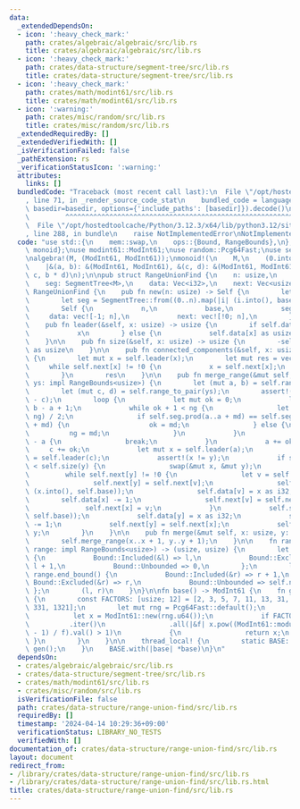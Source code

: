 ```yaml
---
data:
  _extendedDependsOn:
  - icon: ':heavy_check_mark:'
    path: crates/algebraic/algebraic/src/lib.rs
    title: crates/algebraic/algebraic/src/lib.rs
  - icon: ':heavy_check_mark:'
    path: crates/data-structure/segment-tree/src/lib.rs
    title: crates/data-structure/segment-tree/src/lib.rs
  - icon: ':heavy_check_mark:'
    path: crates/math/modint61/src/lib.rs
    title: crates/math/modint61/src/lib.rs
  - icon: ':warning:'
    path: crates/misc/random/src/lib.rs
    title: crates/misc/random/src/lib.rs
  _extendedRequiredBy: []
  _extendedVerifiedWith: []
  _isVerificationFailed: false
  _pathExtension: rs
  _verificationStatusIcon: ':warning:'
  attributes:
    links: []
  bundledCode: "Traceback (most recent call last):\n  File \"/opt/hostedtoolcache/Python/3.12.3/x64/lib/python3.12/site-packages/onlinejudge_verify/documentation/build.py\"\
    , line 71, in _render_source_code_stat\n    bundled_code = language.bundle(stat.path,\
    \ basedir=basedir, options={'include_paths': [basedir]}).decode()\n          \
    \         ^^^^^^^^^^^^^^^^^^^^^^^^^^^^^^^^^^^^^^^^^^^^^^^^^^^^^^^^^^^^^^^^^^^^^^^^^^^^^^^^^\n\
    \  File \"/opt/hostedtoolcache/Python/3.12.3/x64/lib/python3.12/site-packages/onlinejudge_verify/languages/rust.py\"\
    , line 288, in bundle\n    raise NotImplementedError\nNotImplementedError\n"
  code: "use std::{\n    mem::swap,\n    ops::{Bound, RangeBounds},\n};\n\nuse algebraic::{algebra,\
    \ monoid};\nuse modint61::ModInt61;\nuse random::Pcg64Fast;\nuse segment_tree::SegmentTree;\n\
    \nalgebra!(M, (ModInt61, ModInt61));\nmonoid!(\n    M,\n    (0.into(), 1.into()),\n\
    \    |&(a, b): &(ModInt61, ModInt61), &(c, d): &(ModInt61, ModInt61)| (a * d +\
    \ c, b * d)\n);\n\npub struct RangeUnionFind {\n    n: usize,\n    base: ModInt61,\n\
    \    seg: SegmentTree<M>,\n    data: Vec<i32>,\n    next: Vec<usize>,\n}\n\nimpl\
    \ RangeUnionFind {\n    pub fn new(n: usize) -> Self {\n        let base = base();\n\
    \        let seg = SegmentTree::from((0..n).map(|i| (i.into(), base)).collect::<Vec<_>>());\n\
    \        Self {\n            n,\n            base,\n            seg,\n       \
    \     data: vec![-1; n],\n            next: vec![!0; n],\n        }\n    }\n\n\
    \    pub fn leader(&self, x: usize) -> usize {\n        if self.data[x] < 0 {\n\
    \            x\n        } else {\n            self.data[x] as usize\n        }\n\
    \    }\n\n    pub fn size(&self, x: usize) -> usize {\n        -self.data[self.leader(x)]\
    \ as usize\n    }\n\n    pub fn connected_components(&self, x: usize) -> Vec<usize>\
    \ {\n        let mut x = self.leader(x);\n        let mut res = vec![x];\n   \
    \     while self.next[x] != !0 {\n            x = self.next[x];\n            res.push(x);\n\
    \        }\n        res\n    }\n\n    pub fn merge_range(&mut self, xs: impl RangeBounds<usize>,\
    \ ys: impl RangeBounds<usize>) {\n        let (mut a, b) = self.range_to_pair(xs);\n\
    \        let (mut c, d) = self.range_to_pair(ys);\n        assert!(b - a == d\
    \ - c);\n        loop {\n            let mut ok = 0;\n            let mut ng =\
    \ b - a + 1;\n            while ok + 1 < ng {\n                let md = (ok +\
    \ ng) / 2;\n                if self.seg.prod(a..a + md) == self.seg.prod(c..c\
    \ + md) {\n                    ok = md;\n                } else {\n          \
    \          ng = md;\n                }\n            }\n            if ok == b\
    \ - a {\n                break;\n            }\n            a += ok;\n       \
    \     c += ok;\n            let mut x = self.leader(a);\n            let mut y\
    \ = self.leader(c);\n            assert!(x != y);\n            if self.size(x)\
    \ < self.size(y) {\n                swap(&mut x, &mut y);\n            }\n   \
    \         while self.next[y] != !0 {\n                let v = self.next[y];\n\
    \                self.next[y] = self.next[v];\n                self.seg.set(v,\
    \ (x.into(), self.base));\n                self.data[v] = x as i32;\n        \
    \        self.data[x] -= 1;\n                self.next[v] = self.next[x];\n  \
    \              self.next[x] = v;\n            }\n            self.seg.set(y, (x.into(),\
    \ self.base));\n            self.data[y] = x as i32;\n            self.data[x]\
    \ -= 1;\n            self.next[y] = self.next[x];\n            self.next[x] =\
    \ y;\n        }\n    }\n\n    pub fn merge(&mut self, x: usize, y: usize) {\n\
    \        self.merge_range(x..x + 1, y..y + 1);\n    }\n\n    fn range_to_pair(&self,\
    \ range: impl RangeBounds<usize>) -> (usize, usize) {\n        let l = match range.start_bound()\
    \ {\n            Bound::Included(&l) => l,\n            Bound::Excluded(&l) =>\
    \ l + 1,\n            Bound::Unbounded => 0,\n        };\n        let r = match\
    \ range.end_bound() {\n            Bound::Included(&r) => r + 1,\n           \
    \ Bound::Excluded(&r) => r,\n            Bound::Unbounded => self.n,\n       \
    \ };\n        (l, r)\n    }\n}\n\nfn base() -> ModInt61 {\n    fn gen() -> ModInt61\
    \ {\n        const FACTORS: [usize; 12] = [2, 3, 5, 7, 11, 13, 31, 41, 61, 151,\
    \ 331, 1321];\n        let mut rng = Pcg64Fast::default();\n        loop {\n \
    \           let x = ModInt61::new(rng.u64());\n            if FACTORS\n      \
    \          .iter()\n                .all(|&f| x.pow((ModInt61::modulus() as usize\
    \ - 1) / f).val() > 1)\n            {\n                return x;\n           \
    \ }\n        }\n    }\n\n    thread_local! {\n        static BASE: ModInt61 =\
    \ gen();\n    }\n    BASE.with(|base| *base)\n}\n"
  dependsOn:
  - crates/algebraic/algebraic/src/lib.rs
  - crates/data-structure/segment-tree/src/lib.rs
  - crates/math/modint61/src/lib.rs
  - crates/misc/random/src/lib.rs
  isVerificationFile: false
  path: crates/data-structure/range-union-find/src/lib.rs
  requiredBy: []
  timestamp: '2024-04-14 10:29:36+09:00'
  verificationStatus: LIBRARY_NO_TESTS
  verifiedWith: []
documentation_of: crates/data-structure/range-union-find/src/lib.rs
layout: document
redirect_from:
- /library/crates/data-structure/range-union-find/src/lib.rs
- /library/crates/data-structure/range-union-find/src/lib.rs.html
title: crates/data-structure/range-union-find/src/lib.rs
---
```


